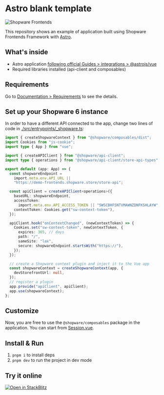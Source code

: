 # Astro blank template

![Shopware Frontends](./public/shopware-frontends-logo.png)

This repository shows an example of application built using Shopware Frontends Framework with [Astro](astro.build).

## What's inside

- Astro application [following official Guides > integrations > @astrojs/vue](https://docs.astro.build/en/guides/integrations-guide/vue/])
- Required libraries installed (api-client and composables)

## Requirements

Go to [Documentation > Requirements](https://frontends.shopware.com/framework/requirements.html) to see the details.

## Set up your Shopware 6 instance

In order to have a different API connected to the app, change two lines of code in [./src/entrypoints/\_shopware.ts](./src/entrypoints/_shopware.ts):

<!-- automd:file src="templates/astro/src/entrypoints/_shopware.ts" code -->

```ts [_shopware.ts]
import { createShopwareContext } from "@shopware/composables/dist";
import Cookies from "js-cookie";
import type { App } from "vue";

import { createAPIClient } from "@shopware/api-client";
import type { operations } from "@shopware/api-client/store-api-types";

export default (app: App) => {
  const shopwareEndpoint =
    import.meta.env.API_URL ||
    "https://demo-frontends.shopware.store/store-api";

  const apiClient = createAPIClient<operations>({
    baseURL: shopwareEndpoint,
    accessToken:
      import.meta.env.API_ACCESS_TOKEN || "SWSCBHFSNTVMAWNZDNFKSHLAYW",
    contextToken: Cookies.get("sw-context-token"),
  });

  apiClient.hook("onContextChanged", (newContextToken) => {
    Cookies.set("sw-context-token", newContextToken, {
      expires: 365, // days
      path: "/",
      sameSite: "lax",
      secure: shopwareEndpoint.startsWith("https://"),
    });
  });

  // create a Shopware context plugin and inject it to the Vue app
  const shopwareContext = createShopwareContext(app, {
    devStorefrontUrl: null,
  });
  // register a plugin
  app.provide("apiClient", apiClient);
  app.use(shopwareContext);
};
```

<!-- /automd -->

## Customize

Now, you are free to use the `@shopware/composables` package in the application. You can start from [Session.vue](./src/components/Session.vue).

## Install & Run

1. `pnpm i` to install deps
2. `pnpm dev` to run the project in dev mode

## Try it online

[![Open in StackBlitz](https://developer.stackblitz.com/img/open_in_stackblitz.svg)](https://stackblitz.com/github/shopware/frontends/tree/main/templates/astro)
